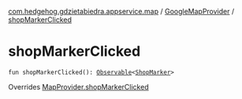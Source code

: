 [com.hedgehog.gdzietabiedra.appservice.map](../index.md) / [GoogleMapProvider](index.md) / [shopMarkerClicked](./shop-marker-clicked.md)

# shopMarkerClicked

`fun shopMarkerClicked(): `[`Observable`](http://reactivex.io/RxJava/javadoc/io/reactivex/Observable.html)`<`[`ShopMarker`](../-shop-marker/index.md)`>`

Overrides [MapProvider.shopMarkerClicked](../-map-provider/shop-marker-clicked.md)

